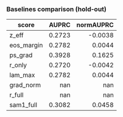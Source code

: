### Baselines comparison (hold-out)

| score | AUPRC | normAUPRC |
|---|---:|---:|
| z_eff | 0.2723 | -0.0038 |
| eos_margin | 0.2782 | 0.0044 |
| ps_grad | 0.3928 | 0.1625 |
| r_only | 0.2720 | -0.0042 |
| lam_max | 0.2782 | 0.0044 |
| grad_norm | nan | nan |
| r_full | nan | nan |
| sam1_full | 0.3082 | 0.0458 |